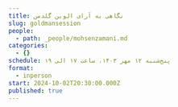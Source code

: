 ```yaml
---
title: نگاهی به آرای الوین گلدمن
slug: goldmansession
people:
  - path: _people/mohsenzamani.md
categories:
  - {}
schedule: پنج‌شنبه ۱۲ مهر ۱۴۰۳، ساعت ۱۷ الی ۱۹
format:
  - inperson
start: 2024-10-02T20:30:00.000Z
published: true
---
```



